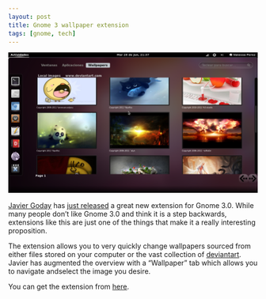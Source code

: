 ```yaml
---
layout: post
title: Gnome 3 wallpaper extension
tags: [gnome, tech]
---
```


[![The gnome wallpaper selector in action](/images/posts/gnome-3-wallpaper-extension.png "Gnome wallpaper selector")](/images/posts/gnome-3-wallpaper-extension.png)

[Javier Goday](http://jgoday.wordpress.com/) has [just released](http://jgoday.wordpress.com/2011/06/18/gnome-shell-extension-wallpaper/)
a great new extension for Gnome 3.0. While many people don’t like Gnome 3.0 and think it is a step backwards, extensions like this are just one of the things that make it a really interesting proposition.

The extension allows you to very quickly change wallpapers sourced from either files stored on your computer or the vast collection of [deviantart](http://www.deviantart.com/).
Javier has augmented the overview with a “Wallpaper” tab which allows you to navigate andselect the image you desire.

You can get the extension from [here](https://github.com/jgoday/gnome-shell-extension-wallpapers).


